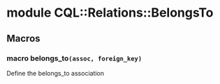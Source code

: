 # module CQL::Relations::BelongsTo

## Macros

### macro belongs_to`(assoc, foreign_key)`

Define the belongs_to association
